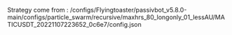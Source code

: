 Strategy come from : /configs/Flyingtoaster/passivbot_v5.8.0-main/configs/particle_swarm/recursive/maxhrs_80_longonly_01_lessAU/MATICUSDT_20221107223652_0c6e7/config.json
